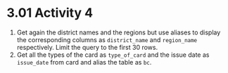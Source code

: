 # 3.01 Activity 4

1. Get again the district names and the regions but use aliases to display the corresponding columns as `district_name` and `region_name` respectively. Limit the query to the first 30 rows.
2. Get all the types of the card as `type_of_card` and the issue date as `issue_date` from card and alias the table as `bc`.
